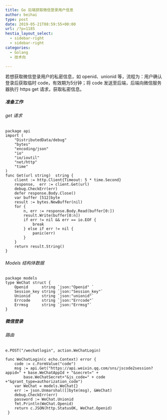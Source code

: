 ```yaml
---
title: Go 后端获取微信登录用户信息
author: beihai
type: post
date: 2019-05-21T08:59:55+00:00
url: /?p=1185
hestia_layout_select:
  - sidebar-right
  - sidebar-right
categories:
  - Golang
  - 技术向

---
```

若想获取微信登录用户的私密信息，如 openid、unionid 等，流程为：用户确认登录后获取临时 code，有效期为5分钟；将 code 发送至后端，后端向微信服务器执行 https get 请求，获取私密信息。

##### 准备工作

###### get 请求

<pre class="pure-highlightjs"><code class="null">package api
import (
    "DistributedData/debug"
    "bytes"
    "encoding/json"
    "io"
    "io/ioutil"
    "net/http"
    "time"
)
func Get(url string)  string {
    client := http.Client{Timeout: 5 * time.Second}
    response,  err := client.Get(url)
    debug.CheckErr(err)
    defer response.Body.Close()
    var buffer [512]byte
    result := bytes.NewBuffer(nil)
    for {
        n, err := response.Body.Read(buffer[0:])
        result.Write(buffer[0:n])
        if err != nil && err == io.EOF {
            break
        } else if err != nil {
            panic(err)
        }
    }
    return result.String()
}</code></pre>

###### Models 结构体数据

<pre class="pure-highlightjs"><code class="null">package models
type WeChat struct {
    Openid      string `json:"Openid" `
    Session_key string `json:"Session_key"`
    Unionid     string `json:"unionid"`
    Errcode     string `json:"Errcode"`
    Errmsg      string `json:"Errmsg"`
}</code></pre>

##### 微信登录

###### 路由

<pre class="pure-highlightjs"><code class="null">e.POST("/wechatlogin", action.WeChatLogin)</code></pre>

<pre class="pure-highlightjs"><code class="null">func WeChatLogin(c echo.Context) error {
    code := c.FormValue("code")
    msg := api.Get("https://api.weixin.qq.com/sns/jscode2session?appid=" + base.WeChatAppId + "&secret=" +
        base.WeChatSecret+"&js_code=" + code +"&grant_type=authorization_code")
    var WeChat = models.WeChat{}
    err := json.Unmarshal([]byte(msg), &WeChat)
    debug.CheckErr(err)
    password := WeChat.Unionid
    fmt.Println(WeChat.Openid)
    return c.JSON(http.StatusOK, WeChat.Openid)
 }</code></pre>